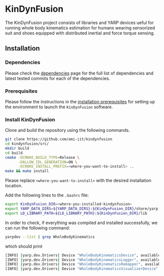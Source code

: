 # KinDynFusion

The KinDynFusion project consists of libraries and YARP devices ueful for running whole body kinematics estimation for humans wearing sensorized suit and shoes equipped with distributed inertial and force torque sensing.



## Installation
### Dependencies

Please check the [dependencies](./how-to/dependencies.md) page for the full list of dependencies and latest tested commits for each of the dependencies.

### Prerequisites

Please follow the instructions in the [installation prerequisites](./how-to/install-prerequisites.md) for setting up the environment to launch the `KinDynFusion` software.

### Install KinDynFusion

Clone and build the repository using the following commands.

``` bash
git clone https://github.com/ami-iit/kindynfusion
cd kindynfusion/src/
mkdir build
cd build
cmake -DCMAKE_BUILD_TYPE=Release \
      -DALLOW_IDL_GENERATION=ON \
      -DCMAKE_INSTALL_PREFIX=<where-you-want-to-install> ..
make && make install
```

Please replace `<where-you-want-to-install>` with the desired installation location.

Add the following lines to the `.bashrc` file:

``` bash
export KinDynFusion_DIR=<where-you-installed-kindynfusion>
export YARP_DATA_DIRS=${YARP_DATA_DIRS}:${KinDynFusion_DIR}/share/yarp
export LD_LIBRARY_PATH=${LD_LIBRARY_PATH}:${KinDynFusion_DIR}/lib
```



In order to check, if everything was compiled and installed successfully, we can run the following command:

``` bash
yarpdev --list | grep WholeBodyKinematics
```

which should print

``` bash
[INFO] |yarp.dev.Drivers| Device "WholeBodyKinematicsDevice", available on request (found in <where-you-installed-kindynfusion>/lib/yarp/WholeBodyKinematicsDevice.so library).
[INFO] |yarp.dev.Drivers| Device "WholeBodyKinematicsLogger", available on request (found in <where-you-installed-kindynfusion>/lib/yarp/WholeBodyKinematicsLogger.so library).
[INFO] |yarp.dev.Drivers| Device "WholeBodyKinematicsRemapper", available on request (found in <where-you-installed-kindynfusion>/lib/yarp/WholeBodyKinematicsRemapper.so library).
[INFO] |yarp.dev.Drivers| Device "WholeBodyKinematicsVisualizerDevice", available on request (found in <where-you-installed-kindynfusion>/lib/yarp/WholeBodyKinematicsVisualizerDevice.so library).
```
